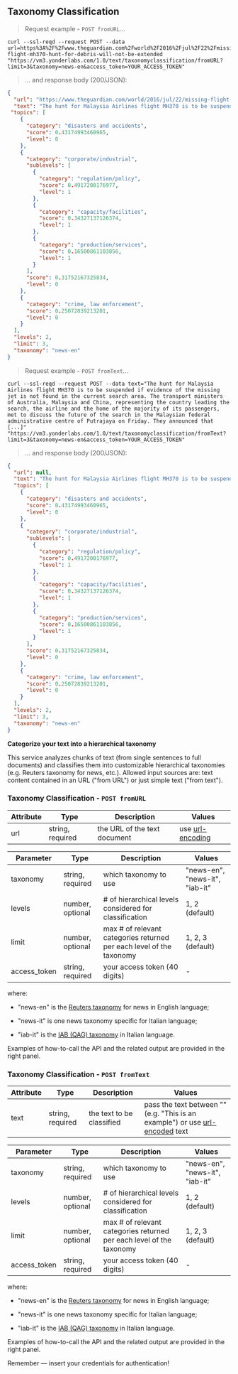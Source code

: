 ## Taxonomy Classification 

> Request example - `POST fromURL`...


```shell
curl --ssl-reqd --request POST --data url=https%3A%2F%2Fwww.theguardian.com%2Fworld%2F2016%2Fjul%2F22%2Fmissing-flight-mh370-hunt-for-debris-will-not-be-extended "https://vm3.yonderlabs.com/1.0/text/taxonomyclassification/fromURL?limit=3&taxonomy=news-en&access_token=YOUR_ACCESS_TOKEN"
```

> ... and response body (200/JSON):


```json
{
  "url": "https://www.theguardian.com/world/2016/jul/22/missing-flight-mh370-hunt-for-debris-will-not-be-extended", 
  "text": "The hunt for Malaysia Airlines flight MH370 is to be suspended if evidence of the missing jet is not found in the current search area. The transport ministers of Australia, Malaysia and China, representing the country leading the search, the airline and the home of the majority of its passengers, met to discuss the future of the search in the Malaysian federal administrative centre of Putrajaya on Friday. They announced that [...]", 
 "topics": [
    {
      "category": "disasters and accidents",
      "score": 0.43174993460965,
      "level": 0
    },
    {
      "category": "corporate/industrial",
      "sublevels": [
        {
          "category": "regulation/policy",
          "score": 0.4917200176977,
          "level": 1
        },
        {
          "category": "capacity/facilities",
          "score": 0.34327137126374,
          "level": 1
        },
        {
          "category": "production/services",
          "score": 0.16500861103856,
          "level": 1
        }
      ],
      "score": 0.31752167325834,
      "level": 0
    },
    {
      "category": "crime, law enforcement",
      "score": 0.25072839213201,
      "level": 0
    }
  ],
  "levels": 2,
  "limit": 3,
  "taxonomy": "news-en"
}
```


> Request example - `POST fromText`...

```shell
curl --ssl-reqd --request POST --data text="The hunt for Malaysia Airlines flight MH370 is to be suspended if evidence of the missing jet is not found in the current search area. The transport ministers of Australia, Malaysia and China, representing the country leading the search, the airline and the home of the majority of its passengers, met to discuss the future of the search in the Malaysian federal administrative centre of Putrajaya on Friday. They announced that [...]" "https://vm3.yonderlabs.com/1.0/text/taxonomyclassification/fromText?limit=3&taxonomy=news-en&access_token=YOUR_ACCESS_TOKEN"
```

> ... and response body (200/JSON):


```json
{
  "url": null, 
  "text": "The hunt for Malaysia Airlines flight MH370 is to be suspended if evidence of the missing jet is not found in the current search area. The transport ministers of Australia, Malaysia and China, representing the country leading the search, the airline and the home of the majority of its passengers, met to discuss the future of the search in the Malaysian federal administrative centre of Putrajaya on Friday. They announced that [...]", 
  "topics": [
    {
      "category": "disasters and accidents",
      "score": 0.43174993460965,
      "level": 0
    },
    {
      "category": "corporate/industrial",
      "sublevels": [
        {
          "category": "regulation/policy",
          "score": 0.4917200176977,
          "level": 1
        },
        {
          "category": "capacity/facilities",
          "score": 0.34327137126374,
          "level": 1
        },
        {
          "category": "production/services",
          "score": 0.16500861103856,
          "level": 1
        }
      ],
      "score": 0.31752167325834,
      "level": 0
    },
    {
      "category": "crime, law enforcement",
      "score": 0.25072839213201,
      "level": 0
    }
  ],
  "levels": 2,
  "limit": 3,
  "taxonomy": "news-en"
}
```





**Categorize your text into a hierarchical taxonomy**

This service analyzes chunks of text (from single sentences to full documents) and classifies them into customizable hierarchical taxonomies (e.g. Reuters taxonomy for news, etc.). 
Allowed input sources are: text content contained in an URL ("from URL") or just simple text ("from text").


### Taxonomy Classification - `POST fromURL`


Attribute | Type | Description | Values |
--------- | ------- | ----------- | ------ |
url | string, required | the URL of the text document | use [url-encoding](http://www.url-encode-decode.com/)|


Parameter | Type | Description | Values |
--------- | ------- | ----------- | ------ |
taxonomy | string, required |which taxonomy to use | "news-en", "news-it", "iab-it" |
levels | number, optional | # of hierarchical levels considered for classification | 1, 2 (default)|
limit | number, optional | max # of relevant categories returned per each level of the taxonomy | 1, 2, 3 (default) |
access_token | string, required | your access token (40 digits) | - |


where:

+ "news-en" is the [Reuters taxonomy](http://www.ai.mit.edu/projects/jmlr/papers/volume5/lewis04a/a16-rbb-topic/topics.rbb) for news in English language;

+ "news-it" is one news taxonomy specific for Italian language;

+ "iab-it" is the [IAB (QAG) taxonomy](http://www.iab.com/guidelines/iab-quality-assurance-guidelines-qag-taxonomy/) in Italian language.

Examples of how-to-call the API and the related output are provided in the right panel.

### Taxonomy Classification - `POST fromText`


Attribute | Type | Description | Values |
--------- | ------- | ----------- | ------ |
text | string, required | the text to be classified | pass the text between "" (e.g. "This is an example") or use [url-encoded](http://www.url-encode-decode.com/) text|


Parameter | Type | Description | Values |
--------- | ------- | ----------- | ------ |
taxonomy | string, required |which taxonomy to use | "news-en", "news-it", "iab-it" |
levels | number, optional | # of hierarchical levels considered for classification | 1, 2 (default)|
limit | number, optional | max # of relevant categories returned per each level of the taxonomy | 1, 2, 3 (default) |
access_token | string, required | your access token (40 digits) | - |


where:

+ "news-en" is the [Reuters taxonomy](http://www.ai.mit.edu/projects/jmlr/papers/volume5/lewis04a/a16-rbb-topic/topics.rbb) for news in English language;

+ "news-it" is one news taxonomy specific for Italian language;


+ "iab-it" is the [IAB (QAG) taxonomy](http://www.iab.com/guidelines/iab-quality-assurance-guidelines-qag-taxonomy/) in Italian language.


Examples of how-to-call the API and the related output are provided in the right panel.

<aside class="success">
Remember — insert your credentials for authentication! 
</aside>



